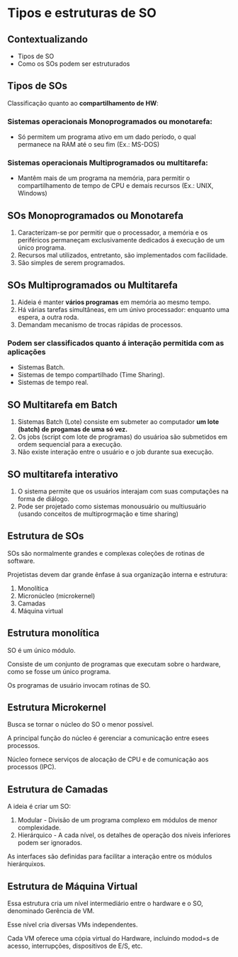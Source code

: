 # Tipos e estruturas de SO

## Contextualizando

 - Tipos de SO
 - Como os SOs podem ser estruturados

## Tipos de SOs

Classificação quanto ao **compartilhamento de HW**:

### Sistemas operacionais Monoprogramados ou monotarefa:

 - Só permitem um programa ativo em um dado período, o qual permanece na RAM até o seu fim (Ex.: MS-DOS)

### Sistemas operacionais Multiprogramados ou multitarefa:

 - Mantêm mais de um programa na memória, para permitir o compartilhamento de tempo de CPU e demais recursos (Ex.: UNIX, Windows)

## SOs Monoprogramados ou Monotarefa

1. Caracterizam-se por permitir que o processador, a memória e os periféricos permaneçam exclusivamente dedicados á execução de um único programa.
2. Recursos mal utilizados, entretanto, são implementados com facilidade.
3. São simples de serem programados.

## SOs Multiprogramados ou Multitarefa

1. Aideia é manter **vários programas** em memória ao mesmo tempo.
2. Há várias tarefas simultâneas, em um únivo processador: enquanto uma espera, a outra roda.
3. Demandam mecanismo de trocas rápidas de processos.

### Podem ser classificados quanto á interação permitida com as aplicações

 - Sistemas Batch.
 - Sistemas de tempo compartilhado (Time Sharing).
 - Sistemas de tempo real.

## SO Multitarefa em Batch

1. Sistemas Batch (Lote) consiste em submeter ao computador **um lote (batch) de progamas de uma só vez.**
2. Os jobs (script com lote de programas) do usuárioa são submetidos em ordem sequencial para a execução.
3. Não existe interação entre o usuário e o job durante sua execução.

## SO multitarefa interativo

1. O sistema permite que os usuários interajam com suas computações na forma de diálogo.
2. Pode ser projetado como sistemas monousuário ou multiusuário (usando conceitos de multiprogrmação e time sharing)

## Estrutura de SOs

SOs são normalmente grandes e complexas coleções de rotinas de software.

Projetistas devem dar grande ênfase á sua organização interna e estrutura:

1. Monolítica
2. Micronúcleo (microkernel)
3. Camadas
4. Máquina virtual

## Estrutura monolítica

SO é um único módulo.

Consiste de um conjunto de programas que executam sobre o hardware, como se fosse um único programa.

Os programas de usuário invocam rotinas de SO.

## Estrutura Microkernel

Busca se tornar o núcleo do SO o menor possível.

A principal função do núcleo é gerenciar a comunicação entre esees processos.

Núcleo fornece serviços de alocação de CPU e de comunicação aos processos (IPC).

## Estrutura de Camadas

A ideia é criar um SO:

1. Modular - Divisão de um programa complexo em módulos de menor complexidade.
2. Hierárquico - A cada nível, os detalhes de operação dos níveis inferiores podem ser ignorados.

As interfaces são definidas para facilitar a interação entre os módulos hierárquixos.

## Estrutura de Máquina Virtual

Essa estrutura cria um nível intermediário entre o hardware e o SO, denominado Gerência de VM.

Esse nível cria diversas VMs independentes.

Cada VM oferece uma cópia virtual do Hardware, incluindo modod=s de acesso, interrupções, dispositivos de E/S, etc.


